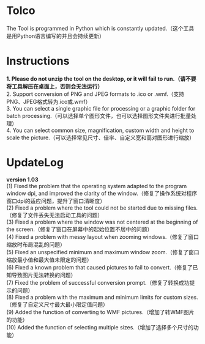# ToIco
The Tool is programmed in Python which is constantly updated.（这个工具是用Python语言编写的并且会持续更新）
# Instructions
**1. Please do not unzip the tool on the desktop, or it will fail to run.（请不要将工具解压在桌面上，否则会无法运行）**<br>
2. Support conversion of PNG and JPEG formats to .ico or .wmf.（支持PNG、JPEG格式转为.ico或.wmf）<br>
3. You can select a single graphic file for processing or a graphic folder for batch processing.（可以选择单个图形文件，也可以选择图形文件夹进行批量处理）<br>
4. You can select common size, magnification, custom width and height to scale the picture.（可以选择常见尺寸、倍率、自定义宽和高对图形进行缩放）<br>
# UpdateLog
**version 1.03**<br>
(1) Fixed the problem that the operating system adapted to the program window dpi, and improved the clarity of the window.（修复了操作系统对程序窗口dpi的适应问题，提升了窗口清晰度）<br>
(2) Fixed a problem where the tool could not be started due to missing files.（修复了文件丢失无法启动工具的问题）<br>
(3) Fixed a problem where the window was not centered at the beginning of the screen.（修复了窗口在屏幕中的起始位置不居中的问题）<br>
(4) Fixed a problem with messy layout when zooming windows.（修复了窗口缩放时布局混乱的问题）<br>
(5) Fixed an unspecified minimum and maximum window zoom.（修复了窗口缩放最小值和最大值未限定的问题）<br>
(6) Fixed a known problem that caused pictures to fail to convert.（修复了已知导致图片无法转换的问题）<br>
(7) Fixed the problem of successful conversion prompt.（修复了转换成功提示的问题） <br>
(8) Fixed a problem with the maximum and minimum limits for custom sizes.（修复了自定义尺寸最大最小限定值问题）<br>
(9) Added the function of converting to WMF pictures.（增加了转WMF图片的功能）<br>
(10) Added the function of selecting multiple sizes.（增加了选择多个尺寸的功能）
